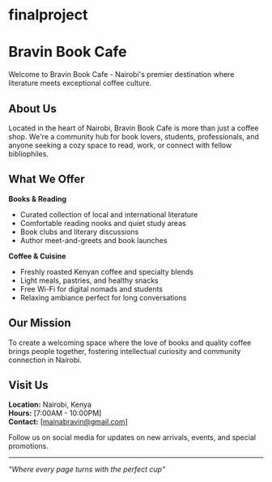 # finalproject
# Bravin Book Cafe

Welcome to Bravin Book Cafe - Nairobi's premier destination where literature meets exceptional coffee culture.

## About Us

Located in the heart of Nairobi, Bravin Book Cafe is more than just a coffee shop. We're a community hub for book lovers, students, professionals, and anyone seeking a cozy space to read, work, or connect with fellow bibliophiles.

## What We Offer

**Books & Reading**
- Curated collection of local and international literature
- Comfortable reading nooks and quiet study areas
- Book clubs and literary discussions
- Author meet-and-greets and book launches

**Coffee & Cuisine**
- Freshly roasted Kenyan coffee and specialty blends
- Light meals, pastries, and healthy snacks
- Free Wi-Fi for digital nomads and students
- Relaxing ambiance perfect for long conversations

## Our Mission

To create a welcoming space where the love of books and quality coffee brings people together, fostering intellectual curiosity and community connection in Nairobi.

## Visit Us

**Location:** Nairobi, Kenya  
**Hours:** [7:00AM - 10:00PM]  
**Contact:** [mainabravin@gmail.com]

Follow us on social media for updates on new arrivals, events, and special promotions.

---

*"Where every page turns with the perfect cup"*
